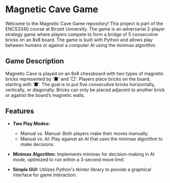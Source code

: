 # Magnetic Cave Game

Welcome to the Magnetic Cave Game repository! This project is part of the ENCS3340 course at Birzeit University. The game is an adversarial 2-player strategy game where players compete to form a bridge of 5 consecutive bricks on an 8x8 board. The game is built with Python and allows play between humans or against a computer AI using the minimax algorithm.

## Game Description

Magnetic Cave is played on an 8x8 chessboard with two types of magnetic bricks represented by '■' and '□'. Players place bricks on the board, starting with '■'. The goal is to put five consecutive bricks horizontally, vertically, or diagonally. Bricks can only be placed adjacent to another brick or against the board’s magnetic walls.

## Features

- **Two Play Modes:**
  - Manual vs. Manual: Both players make their moves manually.
  - Manual vs. AI: Play against an AI that uses the minimax algorithm to make decisions.

- **Minimax Algorithm:** Implements minimax for decision-making in AI mode, optimized to run within a 3-second move limit.
  
- **Simple GUI:** Utilizes Python's tkinter library to provide a graphical interface for game interaction.


